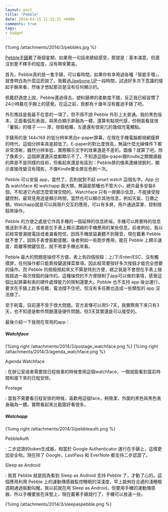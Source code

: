 ```yaml
---
layout: post
title: "Pebble"
date: 2014-03-15 21:52:22 +0800
comments: true
tags:
- Gadget
---
```

{%img /attachments/2014/3/pebbles.jpg %}

[Pebble手錶](http://getpebble.com/)戴了兩個星期，如果用一句話來總結感受，那就是：基本滿意，但還沒到愛不釋手的程度，沒有帶來驚喜。

<!-- more -->

首先，Pebble真的是一隻手錶，可以看時間。如果你有幸用過各種『智能手環』，就會明白為什麼這麽說了。我戴過[Jawbone UP](https://jawbone.com/up)一段時間，試過好多次下意識的擡起手腕來看，然後才想起那貨是沒有任何顯示的。

佩戴舒適度上說，Pebble還過得去，塑料錶帶的柔軟度不錯，反正我已經習慣了24小時戴在手腕上的感覺。在這之前，我都有十幾年沒有戴過手錶了吧。

外形應該是我最不在意的一項了，但不得不說 Pebble 外形上太普通。我的黑色版本，正面看弧形表面，與黑白顯示屏融為一體，還算有點現代感，但側面看就很『薯鈍』的樣子 —— 厚，按鈕粗曠，左邊還有很突兀的幾個充電觸點。

手錶用的是 144x168 的低分辨率黑白e-paper屏幕，在現在手機電腦都視網膜屏的時代，這個分辨率真是超低了。E-paper的對比度很高，無論什麼光線條件下都非常清晰，雖然分辨率低，實際顯示文字的效果還是不差的。圖像？就算了吧，除了像素少，這個屏還連灰度都顯示不了。不知道這個e-paper跟Kindle之類閱讀器的屏是不是同樣的技術，但看起來還是有區別：Pebble屏的像素邊緣很銳利，顯示直接改變沒有殘影，不像Kindle要全屏反色刷一次。

Pebble 可以安裝 app，當然了，否則就對不起 smart watch 這個名字。App 分為 watchface 和 watchapp 兩大類，無論是那種也不管大小，總共最多安裝8個，不知道它內部怎麼管理空間的。Watchface 只有一屏顯示信息，不能接受按鍵控制，最常見用途是顯示時間，當然也可以顯示其他信息，例如天氣、日曆之類。Watchapp就是可以與用戶交互的應用，可以有多屏，用戶通過菜單、控制按鈕來操作。

Pebble 的方便之處是它作爲手機的一個延伸的信息終端，手機可以將實時的信息推送到手表上，或者是在手表上顯示濃縮的手機應用的某些信息。前者例如，我以前經常會漏接電話或者漏看短信，因爲手機放袋裏聽不到聲音，現在戴著 Pebble 就不會了，因爲手表會振動提醒。後者例如一些跑步應用，能在 Pebble 上顯示速度、距離等關鍵信息，就不用拿手機出來看。

Pebble 最大的問題是操控不方便。表上有四個按鈕：上/下/Enter/ESC，沒有觸摸屏，任何操作都只能靠按鍵選擇菜單項，因此經常要按好多次按鈕才能完全想要的操作。而 Pebble 的按鈕按起來又不算是特別方便，總之我是不會想在手表上做按超過一兩次按鈕的操作的。這種操控的不方便限制了app可以做的事情，感覺這個比起屏幕和表的硬件處理能力的限制還要大。Pebble 也不支持 app 後台運行，要求在手錶上跑多任務，電池撐不住吧，但沒有多任務也造成一些類型的 app 沒法做了。

至于耗電，目前還不至于很大問題。官方宣傳可以用5-7天，我實際用下來只有3天，也不知道是軟件問題還是硬件問題。但3天其實還是可以接受的。

最後介紹一下我現在常用的app：

##### Watchface

{%img right /attachments/2014/3/postage_watchface.png %}
{%img right /attachments/2014/3/agenda_watchface.png %}

Agenda Watchface

: 在辦公室或者需要按日程做事的時候會用這個watchface，一眼就能看到當前時間和接下來的日程安排。

Postage

: 當我不需要看日程安排的時候，喜歡用這個face，夠簡潔，外圍的黑色與黑色表身融為一體。實際看起來比截圖好看很多。

##### Watchapp

{%img right /attachments/2014/3/pebbleauth.png %}

PebbleAuth 

: 二步認證的token生成器，相當於 Google Authenticator 運行在手錶上，這樣更加安全啦。現在除了 Google，LastPass 和 EverNote 都支持二步認證了。

Sleep as Android

: 我買 Pebble 就是因為看到 Sleep as Android 支持 Pebble 了，才動了心的。這個應用利用 Pebble 上的運動傳感器監控睡眠的深淺度，早上能夠在合適的淺睡眠週期通過振動叫醒。我以前就在用 Sleep as Android，但要用手機的運動傳感器，所以手機要放在床墊上，現在戴著手錶就行了，手機可以放遠一些。

{%img /attachments/2014/3/sleepaspebble.png %}

